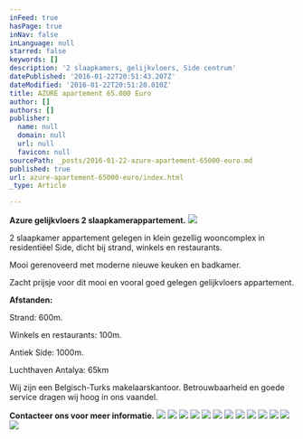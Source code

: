 ```yaml
---
inFeed: true
hasPage: true
inNav: false
inLanguage: null
starred: false
keywords: []
description: '2 slaapkamers, gelijkvloers, Side centrum'
datePublished: '2016-01-22T20:51:43.207Z'
dateModified: '2016-01-22T20:51:20.010Z'
title: AZURE apartement 65.000 Euro
author: []
authors: []
publisher:
  name: null
  domain: null
  url: null
  favicon: null
sourcePath: _posts/2016-01-22-azure-apartement-65000-euro.md
published: true
url: azure-apartement-65000-euro/index.html
_type: Article

---
```

**Azure gelijkvloers 2 slaapkamerappartement.**
![](https://the-grid-user-content.s3-us-west-2.amazonaws.com/1d084fd4-e04b-42b9-aa36-b8e28008d796.JPG)

2 slaapkamer appartement gelegen in klein gezellig wooncomplex in residentiëel Side, dicht bij strand, winkels en restaurants.

Mooi gerenoveerd met moderne nieuwe keuken en badkamer.

Zacht prijsje voor dit mooi en vooral goed gelegen gelijkvloers appartement.

**Afstanden:**

Strand: 600m.

Winkels en restaurants: 100m.

Antiek Side: 1000m.

Luchthaven Antalya: 65km

Wij zijn een Belgisch-Turks makelaarskantoor. Betrouwbaarheid en goede service dragen wij hoog in ons vaandel.

**Contacteer ons voor meer informatie.**
![](https://the-grid-user-content.s3-us-west-2.amazonaws.com/12c3dd91-44f8-4d20-b4b5-4ff0867fb7dd.JPG)
![](https://the-grid-user-content.s3-us-west-2.amazonaws.com/6caa43a3-7d1d-40f9-b71f-14c4a2056798.JPG)
![](https://the-grid-user-content.s3-us-west-2.amazonaws.com/c94b717e-bdeb-41af-b2f4-2b8917dd8c36.JPG)
![](https://the-grid-user-content.s3-us-west-2.amazonaws.com/23cada76-6fb4-47e0-a240-6ebf5c3af209.JPG)
![](https://the-grid-user-content.s3-us-west-2.amazonaws.com/78824a90-7f4e-4bb9-a1ee-086ad8421683.JPG)
![](https://the-grid-user-content.s3-us-west-2.amazonaws.com/c7aaeed4-8db1-4de9-8987-82649f9222d7.JPG)
![](https://the-grid-user-content.s3-us-west-2.amazonaws.com/fdacce7a-e8da-4319-bac4-6a9600bdf799.JPG)
![](https://the-grid-user-content.s3-us-west-2.amazonaws.com/54546e15-d61f-48b6-bbe9-8ded9b81c076.JPG)
![](https://the-grid-user-content.s3-us-west-2.amazonaws.com/763a91ae-ebc7-474a-8ccf-a5bcd99a1d28.JPG)
![](https://the-grid-user-content.s3-us-west-2.amazonaws.com/47f54007-ba4d-4663-98d3-cf3465381684.JPG)
![](https://the-grid-user-content.s3-us-west-2.amazonaws.com/42527a7a-6e6e-4921-b784-41cc6311e5a5.JPG)
![](https://the-grid-user-content.s3-us-west-2.amazonaws.com/06718b0b-efc0-4e6a-aba0-7d33ec5d4dc4.JPG)
![](https://the-grid-user-content.s3-us-west-2.amazonaws.com/2adad639-353a-44d6-af77-8115d1505883.jpg)